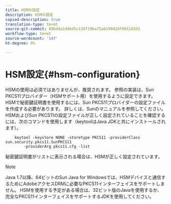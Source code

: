 ```yaml
---
title: HSMの設定
description: HSMの設定
copied-description: true
translation-type: tm+mt
source-git-commit: 89bdda1d4bd5c126f19ba75a819942df901183d1
workflow-type: tm+mt
source-wordcount: '147'
ht-degree: 0%

---
```



# HSM設定{#hsm-configuration}

HSMの使用は必須ではありませんが、推奨されます。 参照の実装は、Sun PKCS11プロバイダー（HSMサポート用）を使用するように設定できます。 HSMで秘密鍵証明書を使用するには、Sun PKCS11プロバイダーの設定ファイルを作成する必要があります。 詳しくは、Sunのマニュアルを参照してください。 HSMおよびSun PKCS11の設定ファイルが正しく設定されていることを確認するには、次のコマンドを使用します（keytoolはJava JDKと共にインストールされます）。

```
    keytool -keystore NONE -storetype PKCS11 -providerClass sun.security.pkcs11.SunPKCS11 
        -providerArg pkcs11.cfg -list
```

秘密鍵証明書がリストに表示される場合は、HSMが正しく設定されています。

>[!NOTE]
>
>Java 1.7以降、64ビットのSun Java for Windowsでは、HSMデバイスと通信するためにAdobeアクセスDRMに必要なPKCS11インターフェイスをサポートしません。 HSMを使用する予定がある場合は、32ビット版のJavaを使用するか、完全なPKCS11インターフェイスをサポートするJDKを使用してください。

